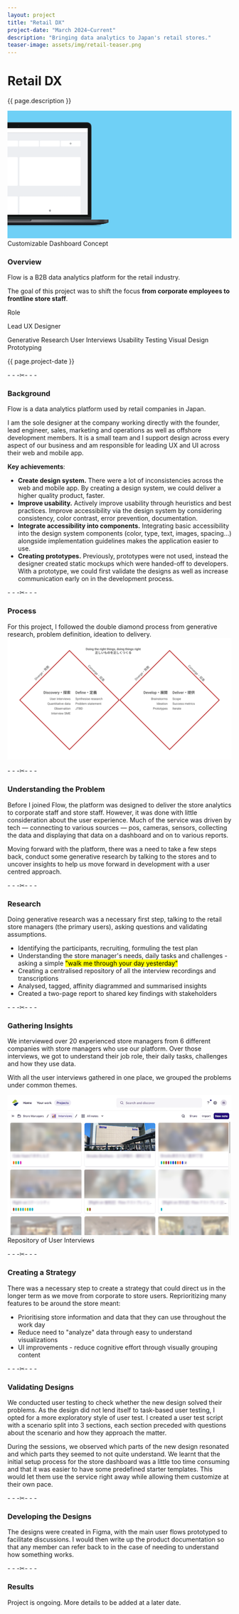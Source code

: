 ```yaml
---
layout: project
title: "Retail DX"
project-date: "March 2024~Current"
description: "Bringing data analytics to Japan's retail stores."
teaser-image: assets/img/retail-teaser.png
---
```



# Retail DX
{{ page.description }}

<div class="row">
  <div class="col">
    <div class="card"><img src="/assets/img/retail-screens.png" class="rounded" alt="..."></div>
    <figcaption class="figure-caption text-center">Customizable Dashboard Concept</figcaption>
  </div>
</div>

<div class="row py-3">
    <div class="col-8">
      <h3>Overview</h3>
      <p>Flow is a B2B data analytics platform for the retail industry.</p>
      <p>The goal of this project was to shift the focus <b>from corporate employees to frontline store staff</b>.</p>
    </div>
    <div class="col-4">
      <p class="font-monospace">Role</p>
      <p>Lead UX Designer</p>
      <span class="badge rounded-pill bg-dark">Generative Research</span>
      <span class="badge rounded-pill bg-dark">User Interviews</span>
      <span class="badge rounded-pill bg-dark">Usability Testing</span>
      <span class="badge rounded-pill bg-dark">Visual Design</span>
      <span class="badge rounded-pill bg-dark">Prototyping</span>
      <p></p>
      <p>{{ page.project-date }}</p>
    </div>
</div>

<p class="text-center my-5" style="color: #212529;">- - -✂- - -</p>

### Background
Flow is a data analytics platform used by retail companies in Japan.

I am the sole designer at the company working directly with the founder, lead engineer, sales, marketing and operations as well as offshore development members. It is a small team and I support design across every aspect of our business and am responsible for leading UX and UI across their web and mobile app.

**Key achievements**:
- **Create design system.** There were a lot of inconsistencies across the web and mobile app. By creating a design system, we could deliver a higher quality product, faster.
- **Improve usability.** Actively improve usability through heuristics and best practices. Improve accessibility via the design system by considering consistency, color contrast, error prevention, documentation.
- **Integrate accessibility into components.** Integrating basic accessibility into the design system components (color, type, text, images, spacing...) alongside implementation guidelines makes the application easier to use.
- **Creating prototypes.** Previously, prototypes were not used, instead the designer created static mockups which were handed-off to developers. With a prototype, we could first validate the designs as well as increase communication early on in the development process.

<p class="text-center my-5" style="color: #212529;">- - -✂- - -</p>

### Process
For this project, I followed the double diamond process from generative research, problem definition, ideation to delivery.
<img src="/assets/img/double-diamond.svg" class="rounded" alt="double diamond design process">

<p class="text-center my-5" style="color: #212529;">- - -✂- - -</p>

### Understanding the Problem
Before I joined Flow, the platform was designed to deliver the store analytics to corporate staff and store staff. However, it was done with little consideration about the user experience. Much of the service was driven by tech — connecting to various sources — pos, cameras, sensors, collecting the data and displaying that data on a dashboard and on to various reports.

Moving forward with the platform, there was a need to take a few steps back, conduct some generative research by talking to the stores and to uncover insights to help us move forward in development with a user centred approach.

<p class="text-center my-5" style="color: #212529;">- - -✂- - -</p>

### Research
Doing generative research was a necessary first step, talking to the retail store managers (the primary users), asking questions and validating assumptions.

- Identifying the participants, recruiting, formuling the test plan
- Understanding the store manager's needs, daily tasks and challenges - asking a simple <mark>"walk me through your day yesterday"</mark>
- Creating a centralised repository of all the interview recordings and transcriptions
- Analysed, tagged, affinity diagrammed and summarised insights
- Created a two-page report to shared key findings with stakeholders

<p class="text-center my-5" style="color: #212529;">- - -✂- - -</p>

### Gathering Insights
We interviewed over 20 experienced store managers from 6 different companies with store managers who use our platform. Over those interviews, we got to understand their job role, their daily tasks, challenges and how they use data.

With all the user interviews gathered in one place, we grouped the problems under common themes. 

<img src="/assets/img/interviews.png" class="rounded" alt="Repository of User Interviews">
<figcaption class="figure-caption text-center">Repository of User Interviews</figcaption>

<p class="text-center my-5" style="color: #212529;">- - -✂- - -</p>

### Creating a Strategy
There was a necessary step to create a strategy that could direct us in the longer term as we move from corporate to store users. Reprioritizing many features to be around the store meant:
- Prioritising store information and data that they can use throughout the work day
- Reduce need to "analyze" data through easy to understand visualizations
- UI improvements - reduce cognitive effort through visually grouping content

<p class="text-center my-5" style="color: #212529;">- - -✂- - -</p>

### Validating Designs
We conducted user testing to check whether the new design solved their problems. As the design did not lend itself to task-based user testing, I opted for a more exploratory style of user test. I created a user test script with a scenario split into 3 sections, each section preceded with questions about the scenario and how they approach the matter.

During the sessions, we observed which parts of the new design resonated and which parts they seemed to not quite understand. We learnt that the initial setup process for the store dashboard was a little too time consuming and that it was easier to have some predefined starter templates. This would let them use the service right away while allowing them customize at their own pace.

<p class="text-center my-5" style="color: #212529;">- - -✂- - -</p>

### Developing the Designs
The designs were created in Figma, with the main user flows prototyped to facilitate discussions. I would then write up the product documentation so that any member can refer back to in the case of needing to understand how something works.

<p class="text-center my-5" style="color: #212529;">- - -✂- - -</p>

### Results
Project is ongoing. More details to be added at a later date.